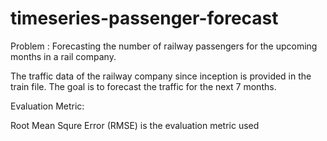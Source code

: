 # timeseries-passenger-forecast
Problem : Forecasting the number of railway passengers for the upcoming months in a rail company.

The traffic data of the railway company since inception is provided in the train file.
The goal is to forecast the traffic for the next 7 months.

Evaluation Metric:

Root Mean Squre Error (RMSE) is the evaluation metric used
